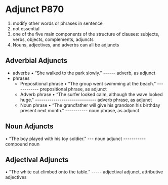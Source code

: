 # Adjunct  P870
1. modify other words or phrases in sentence 
3. not essential
2. one of the five main components of the structure of clauses: subjects, verbs, objects, complements, adjuncts
5. Nouns, adjectives, and adverbs can all be adjuncts

## Adverbial Adjuncts
* adverbs
• “She walked to the park slowly.”
                          ------    adverb, as adjunct
* phrases
    * Prepositional phrase
    • “The group went swimming at the beach.”
                               ------------   prepositional phrase, as adjunct
    * Adverb phrase
    • “The surfer looked calm, although the wave looked huge."
                               ------------------------------   adverb phrase, as adjunct
    * Noun phrase
    • “The grandfather will give his grandson his birthday present next month.”
                                                                   -----------  noun phrase, as adjunct

## Noun Adjuncts
• “The boy played with his toy soldier.”
                           ---          noun adjunct
                           -----------  compound noun
## Adjectival Adjuncts
• “The white cat climbed onto the table.”
       -----                             adjectival adjunct, attributive adjectives